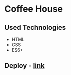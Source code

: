 # Coffee House

## Used Technologies

- HTML
- CSS
- ES6+

## Deploy - [link](https://coffee-house-rsschool.netlify.app/)
